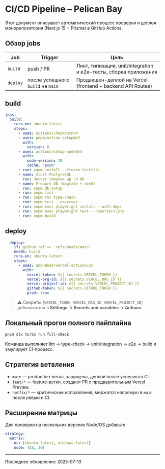 # CI/CD Pipeline – Pelican Bay

Этот документ описывает автоматический процесс проверки и деплоя монорепозитория (Next.js 15 + Prisma) в GitHub Actions.

## Обзор jobs

| Job | Trigger | Цель |
|-----|---------|------|
| `build` | push / PR | Линт, типизация, unit/integration и e2e-тесты, сборка приложения |
| `deploy` | после успешного `build` на `main` | Продакшен-деплой на Vercel (frontend + backend API Routes) |

## build

```yaml
jobs:
  build:
    runs-on: ubuntu-latest
    steps:
      - uses: actions/checkout@v4
      - uses: pnpm/action-setup@v2
        with:
          version: 8
      - uses: actions/setup-node@v4
        with:
          node-version: 20
          cache: 'pnpm'
      - run: pnpm install --frozen-lockfile
      - name: Start PostgreSQL
        run: docker compose up -d db
      - name: Prepare DB (migrate + seed)
        run: pnpm db:setup
      - run: pnpm lint
      - run: pnpm run type-check
      - run: pnpm test --coverage
      - run: pnpm exec playwright install --with-deps
      - run: pnpm exec playwright test --reporter=line
      - run: pnpm build
```

## deploy

```yaml
  deploy:
    if: github.ref == 'refs/heads/main'
    needs: build
    runs-on: ubuntu-latest
    steps:
      - uses: amondnet/vercel-action@v25
        with:
          vercel-token: ${{ secrets.VERCEL_TOKEN }}
          vercel-org-id: ${{ secrets.VERCEL_ORG_ID }}
          vercel-project-id: ${{ secrets.VERCEL_PROJECT_ID }}
          github-token: ${{ secrets.GITHUB_TOKEN }}
          prod: true
```

> ⚠️ Секреты (`VERCEL_TOKEN`, `VERCEL_ORG_ID`, `VERCEL_PROJECT_ID`) добавляются в **Settings → Secrets and variables → Actions**.

## Локальный прогон полного пайплайна

```bash
pnpm dlx turbo run full-check
```

Команда выполняет lint → type-check → unit/integration → e2e → build и эмулирует CI-процесс.

## Стратегия ветвления

* `main` — production-ветка, защищена, деплой после успешного CI.
* `feat/*` — feature-ветки, создают PR с предварительным Vercel Preview.
* `hotfix/*` — критические исправления, мержатся напрямую в `main` после ревью и CI.

## Расширение матрицы

Для проверки на нескольких версиях Node/OS добавьте:

```yaml
strategy:
  matrix:
    os: [ubuntu-latest, windows-latest]
    node: [18, 20]
```

---

Последнее обновление: 2025-07-13
